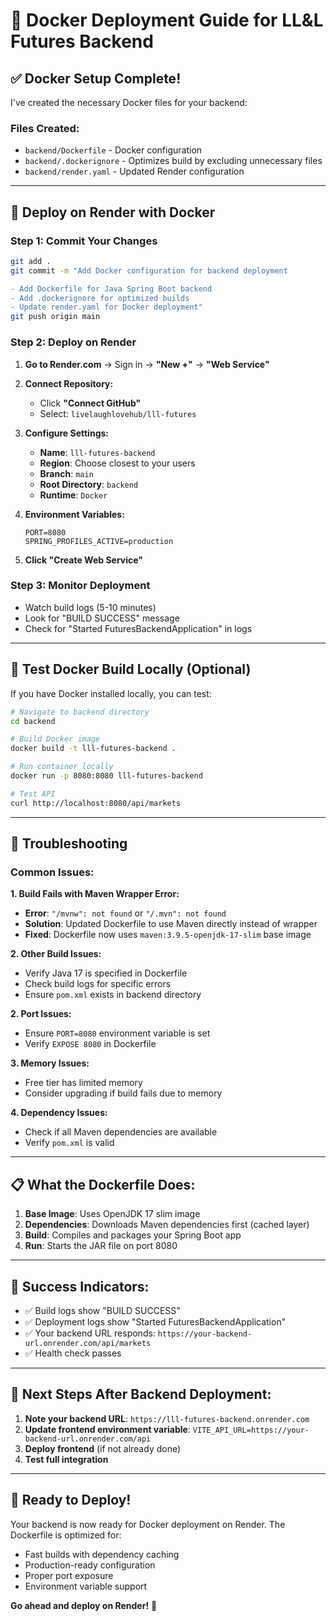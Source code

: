 # 🐳 Docker Deployment Guide for LL&L Futures Backend

## ✅ Docker Setup Complete!

I've created the necessary Docker files for your backend:

### **Files Created:**
- `backend/Dockerfile` - Docker configuration
- `backend/.dockerignore` - Optimizes build by excluding unnecessary files
- `backend/render.yaml` - Updated Render configuration

---

## 🚀 Deploy on Render with Docker

### **Step 1: Commit Your Changes**
```bash
git add .
git commit -m "Add Docker configuration for backend deployment

- Add Dockerfile for Java Spring Boot backend
- Add .dockerignore for optimized builds
- Update render.yaml for Docker deployment"
git push origin main
```

### **Step 2: Deploy on Render**

1. **Go to Render.com** → Sign in → **"New +"** → **"Web Service"**

2. **Connect Repository:**
   - Click **"Connect GitHub"**
   - Select: `livelaughlovehub/lll-futures`

3. **Configure Settings:**
   - **Name**: `lll-futures-backend`
   - **Region**: Choose closest to your users
   - **Branch**: `main`
   - **Root Directory**: `backend`
   - **Runtime**: `Docker`

4. **Environment Variables:**
   ```
   PORT=8080
   SPRING_PROFILES_ACTIVE=production
   ```

5. **Click "Create Web Service"**

### **Step 3: Monitor Deployment**
- Watch build logs (5-10 minutes)
- Look for "BUILD SUCCESS" message
- Check for "Started FuturesBackendApplication" in logs

---

## 🧪 Test Docker Build Locally (Optional)

If you have Docker installed locally, you can test:

```bash
# Navigate to backend directory
cd backend

# Build Docker image
docker build -t lll-futures-backend .

# Run container locally
docker run -p 8080:8080 lll-futures-backend

# Test API
curl http://localhost:8080/api/markets
```

---

## 🔧 Troubleshooting

### **Common Issues:**

**1. Build Fails with Maven Wrapper Error:**
- **Error**: `"/mvnw": not found` or `"/.mvn": not found`
- **Solution**: Updated Dockerfile to use Maven directly instead of wrapper
- **Fixed**: Dockerfile now uses `maven:3.9.5-openjdk-17-slim` base image

**2. Other Build Issues:**
- Verify Java 17 is specified in Dockerfile
- Check build logs for specific errors
- Ensure `pom.xml` exists in backend directory

**2. Port Issues:**
- Ensure `PORT=8080` environment variable is set
- Verify `EXPOSE 8080` in Dockerfile

**3. Memory Issues:**
- Free tier has limited memory
- Consider upgrading if build fails due to memory

**4. Dependency Issues:**
- Check if all Maven dependencies are available
- Verify `pom.xml` is valid

---

## 📋 What the Dockerfile Does:

1. **Base Image**: Uses OpenJDK 17 slim image
2. **Dependencies**: Downloads Maven dependencies first (cached layer)
3. **Build**: Compiles and packages your Spring Boot app
4. **Run**: Starts the JAR file on port 8080

---

## 🎯 Success Indicators:

- ✅ Build logs show "BUILD SUCCESS"
- ✅ Deployment logs show "Started FuturesBackendApplication"
- ✅ Your backend URL responds: `https://your-backend-url.onrender.com/api/markets`
- ✅ Health check passes

---

## 🔗 Next Steps After Backend Deployment:

1. **Note your backend URL**: `https://lll-futures-backend.onrender.com`
2. **Update frontend environment variable**: `VITE_API_URL=https://your-backend-url.onrender.com/api`
3. **Deploy frontend** (if not already done)
4. **Test full integration**

---

## 🎉 Ready to Deploy!

Your backend is now ready for Docker deployment on Render. The Dockerfile is optimized for:
- Fast builds with dependency caching
- Production-ready configuration
- Proper port exposure
- Environment variable support

**Go ahead and deploy on Render!** 🚀
